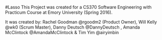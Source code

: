 
#Lasso
This Project was created for a CS370 Software Engineering with Practicum Course at Emory University (Spring 2016).

It was created by:
Rachel Goodman @rgoodm2 (Product Owner),
Will Kelly @wk0 (Scrum Master),
Danny Deutsch @DannyDeutsch ,
Amanda McClintock @AmandaMcClintock &
Tim Yim @airyimbin

